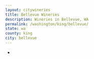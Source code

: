 ```yaml
---
layout: citywineries
title: Bellevue Wineries
description: Wineries in Bellevue, WA
permalink: /washington/king/bellevue/
state: wa
county: king
city: bellevue
---
```

-
